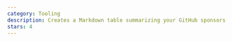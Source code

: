 ```yaml
---
category: Tooling
description: Creates a Markdown table summarizing your GitHub sponsors.
stars: 4
---
```

